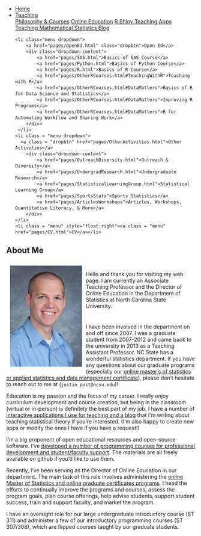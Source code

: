 
<head>
  <link rel="stylesheet" href="css/styles.css">
</head>

<ul class = "menu">
    <li class = "menu"><a class = "menu" href="index.html">Home</a></li>
    <li class="menu dropdown">
        <a href="pages/Teaching.html" class="dropbtn">Teaching</a>
        <div class="dropdown-content">
            <a href="pages/PhilosophyCourses.html">Philosophy & Courses</a>
            <a href="pages/Online.html">Online Education</a>
            <a href="pages/ShinyApps.html">R Shiny Teaching Apps</a>
            <a href="pages/MathStat.html">Teaching Mathematical Statistics Blog</a>
        </div>
     </li>
    
    <li class="menu dropdown">
        <a href="pages/OpenEd.html" class="dropbtn">Open Ed</a>
        <div class="dropdown-content">
            <a href="pages/SAS.html">Basics of SAS Course</a>
            <a href="pages/Python.html">Basics of Python Course</a>
            <a href="pages/R.html">Basics of R Course</a>
            <a href="pages/OtherRCourses.html#TeachingWithR">Teaching with R</a>
            <a href="pages/OtherRCourses.html#DataMatters">Basics of R for Data Science and Statistics</a>
            <a href="pages/OtherRCourses.html#DataMatters">Improving R Programs</a>
            <a href="pages/OtherRCourses.html#DataMatters">R for Automating Workflow and Sharing Work</a>
        </div>
     </li>
    <li class = "menu dropdown">
      <a class = "dropbtn" href="pages/OtherActivities.html">Other Activities</a>
        <div class="dropdown-content">
            <a href="pages/OutreachDiversity.html">Outreach & Diversity</a>
            <a href="pages/UndergradResearch.html">Undergraduate Research</a>
            <a href="pages/StatisticalLearningGroup.html">Statistical Learning Group</a>
            <a href="pages/SportsStats">Sports Statistics</a>
            <a href="pages/ArticlesWorkshops">Articles, Workshops, Quantitative Literacy, & More</a>
        </div>
    </li>
    <li class = "menu" style="float:right"><a class = "menu" href="pages/CV.html">CV</a></li>
</ul>

<br style = "display: block; content: ''; margin-top: 10; ">

## About Me

<div style="float:left;">

<img src = "images/headshot.jpg" alt ="headshot" style="padding: 10px;">

</div>

<div style="padding: 10px;">

Hello and thank you for visiting my web page. I am currently an
Associate Teaching Professor and the Director of Online Education in the
Department of Statistics at North Carolina State University.

</div>

I have been involved in the department on and off since 2007. I was a
graduate student from 2007-2012 and came back to the university in 2013
as a Teaching Assistant Professor. NC State has a wonderful statistics
department. If you have any questions about our graduate programs
(especially our
<a href = "https://statistics.sciences.ncsu.edu/graduate/online-programs/" target ="_blank">online
master’s of statistics or applied statistics and data management
certificate</a>), please don’t hesitate to reach out to me at
(`justin_post@ncsu.edu`)!

Education is my passion and the focus of my career. I really enjoy
curriculum development and course creation, but being in the classroom
(virtual or in-person) is definitely the best part of my job. I have a
number of [interactive applications I use for teaching and a
blog](pages/Teaching.html) that I’m writing about teaching statistical
theory if you’re interested. (I’m also happy to create new apps or
modify the ones I have if you have a request!)

I’m a big proponent of open educational resources and open-source
software. I’ve [developed a number of programming courses for
professional development and student/faculty
support](pages/OpenEd.html). The materials are all freely available on
github if you’d like to use them.

Recently, I’ve been serving as the Director of Online Education in our
department. The main task of this role involves administering the
<a href = "https://statistics.sciences.ncsu.edu/graduate/online-programs/" target ="_blank">online
Master of Statistics and online graduate certificates programs</a>. I
head the efforts to continually improve the programs and courses, assess
the program goals, plan course offerings, help advise students, support
student success, train and support faculty, and market the program.

I have an oversight role for our large undergraduate introductory course
(ST 311) and administer a few of our introductory programming courses
(ST 307/308), which are flipped courses taught by our graduate students.
